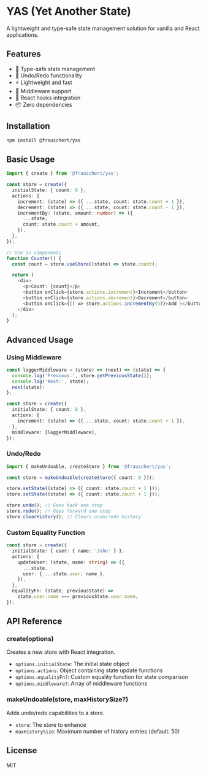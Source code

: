 # YAS (Yet Another State)

A lightweight and type-safe state management solution for vanilla and React applications.

## Features

- 🎯 Type-safe state management
- 🔄 Undo/Redo functionality
- ⚡️ Lightweight and fast
- 🧩 Middleware support
- 🎣 React hooks integration
- 📦 Zero dependencies

## Installation

```bash
npm install @frauschert/yas
```

## Basic Usage

```typescript
import { create } from '@frauschert/yas';

const store = create({
  initialState: { count: 0 },
  actions: {
    increment: (state) => ({ ...state, count: state.count + 1 }),
    decrement: (state) => ({ ...state, count: state.count - 1 }),
    incrementBy: (state, amount: number) => ({
      ...state,
      count: state.count + amount,
    }),
  },
});

// Use in components
function Counter() {
  const count = store.useStore((state) => state.count);

  return (
    <div>
      <p>Count: {count}</p>
      <button onClick={store.actions.increment}>Increment</button>
      <button onClick={store.actions.decrement}>Decrement</button>
      <button onClick={() => store.actions.incrementBy(5)}>Add 5</button>
    </div>
  );
}
```

## Advanced Usage

### Using Middleware

```typescript
const loggerMiddleware = (store) => (next) => (state) => {
  console.log('Previous:', store.getPreviousState());
  console.log('Next:', state);
  next(state);
};

const store = create({
  initialState: { count: 0 },
  actions: {
    increment: (state) => ({ ...state, count: state.count + 1 }),
  },
  middleware: [loggerMiddleware],
});
```

### Undo/Redo

```typescript
import { makeUndoable, createStore } from '@frauschert/yas';

const store = makeUndoable(createStore({ count: 0 }));

store.setState((state) => ({ count: state.count + 1 }));
store.setState((state) => ({ count: state.count + 1 }));

store.undo(); // Goes back one step
store.redo(); // Goes forward one step
store.clearHistory(); // Clears undo/redo history
```

### Custom Equality Function

```typescript
const store = create({
  initialState: { user: { name: 'John' } },
  actions: {
    updateUser: (state, name: string) => ({
      ...state,
      user: { ...state.user, name },
    }),
  },
  equalityFn: (state, previousState) =>
    state.user.name === previousState.user.name,
});
```

## API Reference

### create(options)

Creates a new store with React integration.

- `options.initialState`: The initial state object
- `options.actions`: Object containing state update functions
- `options.equalityFn?`: Custom equality function for state comparison
- `options.middleware?`: Array of middleware functions

### makeUndoable(store, maxHistorySize?)

Adds undo/redo capabilities to a store.

- `store`: The store to enhance
- `maxHistorySize`: Maximum number of history entries (default: 50)

## License

MIT
